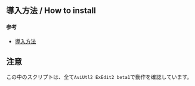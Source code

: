 
## 導入方法 / How to install

#### 参考

- [導入方法](https://hallkun19.github.io/AviUtl2Wiki/how_to_install_script/)


## 注意

この中のスクリプトは、全て`AviUtl2 ExEdit2 beta1`で動作を確認しています。

